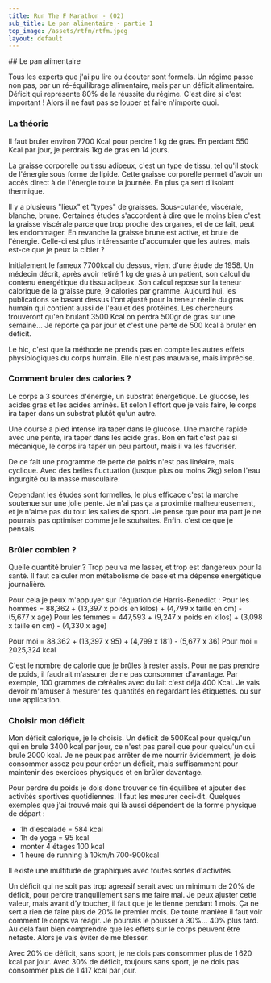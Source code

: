 ```yaml
---
title: Run The F Marathon - (02)
sub_title: Le pan alimentaire - partie 1
top_image: /assets/rtfm/rtfm.jpeg
layout: default
---
```


<div class="journal crimson-text-regular" markdown="1">
## Le pan alimentaire

Tous les experts que j'ai pu lire ou écouter sont formels. Un régime passe non pas, par un ré-équilibrage alimentaire, mais par un déficit alimentaire. Déficit qui représente 80% de la réussite du régime. C'est dire si c'est important ! Alors il ne faut pas se louper et faire n'importe quoi.

### La théorie

Il faut bruler environ 7700 Kcal pour perdre 1 kg de gras.
En perdant 550 Kcal par jour, je perdrais 1kg de gras en 14 jours.

La graisse corporelle ou tissu adipeux, c'est un type de tissu, tel qu'il stock de l'énergie sous forme de lipide. Cette graisse corporelle permet d'avoir un accès direct à de l'énergie toute la journée. En plus ça sert d'isolant thermique.

Il y a plusieurs "lieux" et "types" de graisses. Sous-cutanée, viscérale, blanche, brune. Certaines études s'accordent à dire que le moins bien c'est la graisse  viscérale parce que trop proche des organes, et de ce fait, peut les endommager. En revanche la graisse brune est active, et brule de l'énergie. Celle-ci est plus intéressante d'accumuler que les autres, mais est-ce que je peux la cibler ?

Initialement le fameux 7700kcal du dessus, vient d'une étude de 1958. Un médecin décrit, après avoir retiré 1 kg de gras à un patient, son calcul du contenu énergétique du tissu adipeux. Son calcul repose sur la teneur calorique de la graisse pure, 9 calories par gramme. Aujourd'hui, les publications se basant dessus l'ont ajusté pour la teneur réelle du gras humain qui contient aussi de l'eau et des protéines. Les chercheurs trouveront qu'en brulant 3500 Kcal on perdra 500gr de gras sur une semaine... Je reporte ça par jour et c'est une perte de 500 kcal à bruler en déficit.

Le hic, c'est que la méthode ne prends pas en compte les autres effets physiologiques du corps humain. Elle n'est pas mauvaise, mais imprécise.

### Comment bruler des calories ?

Le corps a 3 sources d'énergie, un substrat énergétique.  Le glucose, les acides gras et les acides aminés. Et selon l'effort que je vais faire, le corps ira taper dans un substrat plutôt qu'un autre.

Une course a pied intense ira taper dans le glucose. Une marche rapide avec une pente, ira taper dans les acide gras. Bon en fait c'est pas si mécanique, le corps ira taper un peu partout, mais il va les favoriser.

De ce fait une programme de perte de poids n'est pas linéaire, mais cyclique.
Avec des belles fluctuation (jusque plus ou moins 2kg) selon l'eau ingurgité ou la masse musculaire.

Cependant les études sont formelles, le plus efficace c'est la marche soutenue sur une jolie pente. Je n'ai pas ça a proximité malheureusement, et je n'aime pas du tout les salles de sport. Je pense que pour ma part je ne pourrais pas optimiser comme je le souhaites. Enfin. c'est ce que je pensais.

### Brûler combien ?

Quelle quantité bruler ? Trop peu va me lasser, et trop est dangereux pour la santé.
Il faut calculer mon métabolisme de base et ma dépense énergétique journalière.

Pour cela je peux m'appuyer sur l'équation de Harris-Benedict :
Pour les hommes = 88,362 + (13,397 x poids en kilos) + (4,799 x taille en cm) - (5,677 x age)
Pour les femmes = 447,593 + (9,247 x poids en kilos) + (3,098 x taille en cm) - (4,330 x age)

Pour moi = 88,362 + (13,397 x 95) + (4,799 x 181) - (5,677 x 36)
Pour moi = 2025,324 kcal

C'est le nombre de calorie que je brûles à rester assis. Pour ne pas prendre de poids, il faudrait m'assurer de ne pas consommer d'avantage. Par exemple, 100 grammes de céréales avec du lait c'est déjà 400 Kcal. Je vais devoir m'amuser à mesurer tes quantités en regardant les étiquettes. ou sur une application.

### Choisir mon déficit

Mon déficit calorique, je le choisis. Un déficit de 500Kcal pour quelqu'un qui en brule 3400 kcal par jour, ce n'est pas pareil que pour quelqu'un qui brule 2000 kcal. Je ne peux pas arrêter de me nourrir évidemment, je dois consommer assez peu pour créer un déficit, mais suffisamment pour maintenir des exercices physiques et en brûler davantage.

Pour perdre du poids je dois donc trouver ce fin équilibre et ajouter des activités sportives quotidiennes. Il faut les mesurer ceci-dit. Quelques exemples que j'ai trouvé mais qui là aussi dépendent de la forme physique de départ :
- 1h d'escalade = 584 kcal
- 1h de yoga = 95 kcal
- monter 4 étages 100 kcal
- 1 heure de running à 10km/h 700-900kcal

Il existe une multitude de graphiques avec toutes sortes d'activités

Un déficit qui ne soit pas trop agressif serait avec un minimum de 20% de déficit, pour perdre tranquillement sans me faire mal. Je peux ajuster cette valeur, mais avant d'y toucher, il faut que je le tienne pendant 1 mois. Ça ne sert a rien de faire plus de 20% le premier mois. De toute manière il faut voir comment le corps va réagir. Je pourrais le pousser a 30%... 40% plus tard. Au delà faut bien comprendre que les effets sur le corps peuvent être néfaste. Alors je vais éviter de me blesser.

Avec 20% de déficit, sans sport, je ne dois pas consommer plus de 1 620 kcal par jour. Avec 30% de déficit, toujours sans sport, je ne dois pas consommer plus de 1 417 kcal par jour.
</div>
